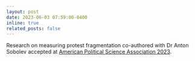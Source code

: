```yaml
---
layout: post
date: 2023-06-03 07:59:00-0400
inline: true
related_posts: false
---
```


Research on measuring protest fragmentation co-authored with Dr Anton Sobolev accepted at [American Political Science Association 2023](https://connect.apsanet.org/apsa2023/). 

